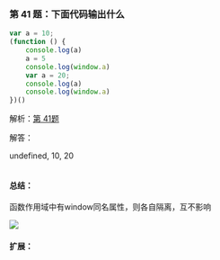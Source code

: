 ### 第 41 题：下面代码输出什么

```js
var a = 10;
(function () {
    console.log(a)
    a = 5
    console.log(window.a)
    var a = 20;
    console.log(a)
    console.log(window.a)
})()
```

解析：[第 41题](https://github.com/Advanced-Frontend/Daily-Interview-Question/issues/61)

解答：

undefined, 10, 20

```javascript

```

#### 总结：

函数作用域中有window同名属性，则各自隔离，互不影响

![](https://cdn.jsdelivr.net/gh/orime/picbed/img/20210402070900.png)

#### 扩展：



